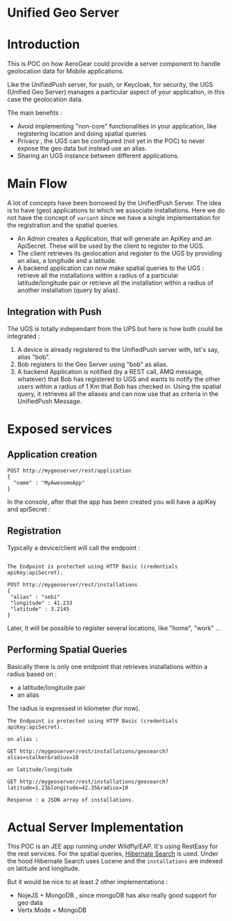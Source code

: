 Unified Geo Server
==================

# Introduction

This is POC on how AeroGear could provide a server component to handle geolocation data for Mobile applications.

Like the UnifiedPush server, for push, or Keycloak, for security, the UGS (Unified Geo Server) manages a particular aspect of your application, in this case the geolocation data.

The main benefits : 
* Avoid implementing "non-core" functionalities in your application, like registering location and doing spatial queries
* Privacy , the UGS can be configured (not yet in the POC) to never expose the geo data but instead use an alias.
* Sharing an UGS instance between different applications.  

# Main Flow

A lot of concepts have been borrowed by the UnifiedPush Server. The idea is to have (geo) applications to which we associate installations. Here we do not have the concept of `variant` since we have a single implementation for the registration and the spatial queries.

* An Admin creates a Application, that will generate an ApiKey and an ApiSecret. These will be used by the client to register to the UGS.
* The client retrieves its geolocation and register to the UGS by providing an alias, a longitude and a latitude.
* A backend application can now make spatial queries to the UGS : retrieve all the installations within a radius of a particular latitude/longitude pair or retrieve all the installation within  a radius of another installation (query by alias).

## Integration with Push

The UGS is totally independant from the UPS but here is how both could be integrated :

1. A device is already registered to the UnifiedPush server with, let's say, alias "bob".
2. Bob registers  to the Geo Server using "bob" as alias.
3. A backend Application is notified (by a REST call, AMQ message, whatever) that Bob has registered to UGS and wants to notify the other users within a radius of 1 Km that Bob has checked in. Using the spatial query, it retrieves all the aliases and can now use that as criteria in the UnifiedPush Message.



# Exposed services

## Application creation

```
POST http://mygeoserver/rest/application 
{
  "name" : "MyAwesomeApp"
}
```
In the console, after that the app has been created you will have a apiKey and apiSecret :
 


## Registration 

Typically a device/client will call the endpoint :

```

The Endpoint is protected using HTTP Basic (credentials apiKey:apiSecret).

POST http://mygeoserver/rest/installations 
{
 "alias" : "sebi"
 "longitude" : 41.233
 "latitude" : 3.2145
} 
```

Later, it will be possible to register several locations, like "home", "work" ... 

## Performing Spatial Queries

Basically there is only one endpoint that retrieves installations within a radius based on : 
* a latitude/longitude pair
* an alias

The radius is expressed in kilometer (for now).

```
The Endpoint is protected using HTTP Basic (credentials apiKey:apiSecret).

on alias : 

GET http://mygeoserver/rest/installations/geosearch?alias=stalker&radius=10

on latitude/longitude 

GET http://mygeoserver/rest/installations/geosearch?latitude=1.23&longitude=42.35&radius=10

Response : a JSON array of installations.

```

# Actual Server Implementation 

This POC is an JEE app running under Wildfly/EAP. It's using RestEasy for the rest services. For the spatial queries, [Hibernate Search](http://docs.jboss.org/hibernate/search/4.2/reference/en-US/html/spatial.html) is used. Under the hood Hibernate Search uses Lucene and the `installations` are indexed on latitude and longitude. 

But it would be nice to at least 2 other implementations : 
* NojeJS + MongoDB , since mongoDB has also really good support for geo data
* Vertx Mode + MongoDB

